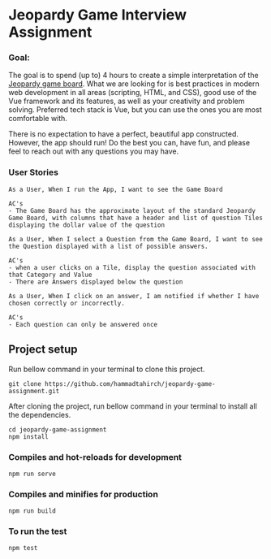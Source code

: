 # Jeopardy Game Interview Assignment

### Goal:
The goal is to spend (up to) 4 hours to create a simple interpretation of the [Jeopardy game board](https://en.wikipedia.org/wiki/Jeopardy!). What we are looking for is best practices in modern web development in all areas (scripting, HTML, and CSS), good use of the Vue framework and its features, as well as your creativity and problem solving. Preferred tech stack is Vue, but you can use the ones you are most comfortable with.

There is no expectation to have a perfect, beautiful app constructed. However, the app should run! Do the best you can, have fun, and please feel to reach out with any questions you may have.

### User Stories
```
As a User, When I run the App, I want to see the Game Board

AC's
- The Game Board has the approximate layout of the standard Jeopardy Game Board, with columns that have a header and list of question Tiles displaying the dollar value of the question
```

```
As a User, When I select a Question from the Game Board, I want to see the Question displayed with a list of possible answers.

AC's
- when a user clicks on a Tile, display the question associated with that Category and Value
- There are Answers displayed below the question
```

```
As a User, When I click on an answer, I am notified if whether I have chosen correctly or incorrectly.

AC's
- Each question can only be answered once
```

## Project setup
Run bellow command in your terminal to clone this project.

```
git clone https://github.com/hammadtahirch/jeopardy-game-assignment.git
```
After cloning the project, run bellow command in your terminal to install all the dependencies.
```
cd jeopardy-game-assignment
npm install
```

### Compiles and hot-reloads for development
```
npm run serve
```

### Compiles and minifies for production
```
npm run build
```

### To run the test
```
npm test
```

